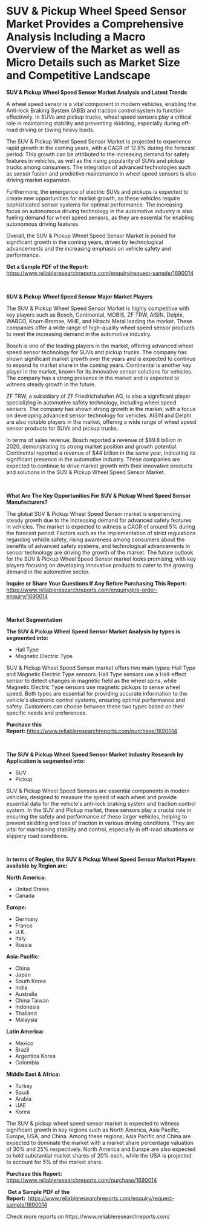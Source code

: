 <p><h1>SUV & Pickup Wheel Speed Sensor Market Provides a Comprehensive Analysis Including a Macro Overview of the Market as well as Micro Details such as Market Size and Competitive Landscape</h1></p><p><strong>SUV & Pickup Wheel Speed Sensor Market Analysis and Latest Trends</strong></p>
<p><p>A wheel speed sensor is a vital component in modern vehicles, enabling the Anti-lock Braking System (ABS) and traction control system to function effectively. In SUVs and pickup trucks, wheel speed sensors play a critical role in maintaining stability and preventing skidding, especially during off-road driving or towing heavy loads.</p><p>The SUV & Pickup Wheel Speed Sensor Market is projected to experience rapid growth in the coming years, with a CAGR of 12.8% during the forecast period. This growth can be attributed to the increasing demand for safety features in vehicles, as well as the rising popularity of SUVs and pickup trucks among consumers. The integration of advanced technologies such as sensor fusion and predictive maintenance in wheel speed sensors is also driving market expansion.</p><p>Furthermore, the emergence of electric SUVs and pickups is expected to create new opportunities for market growth, as these vehicles require sophisticated sensor systems for optimal performance. The increasing focus on autonomous driving technology in the automotive industry is also fueling demand for wheel speed sensors, as they are essential for enabling autonomous driving features.</p><p>Overall, the SUV & Pickup Wheel Speed Sensor Market is poised for significant growth in the coming years, driven by technological advancements and the increasing emphasis on vehicle safety and performance.</p></p>
<p><strong>Get a Sample PDF of the Report:&nbsp;</strong> <a href="https://www.reliableresearchreports.com/enquiry/request-sample/1690014">https://www.reliableresearchreports.com/enquiry/request-sample/1690014</a></p>
<p>&nbsp;</p>
<p><strong>SUV & Pickup Wheel Speed Sensor Major Market Players</strong></p>
<p><p>The SUV & Pickup Wheel Speed Sensor Market is highly competitive with key players such as Bosch, Continental, MOBIS, ZF TRW, AISIN, Delphi, WABCO, Knorr-Bremse, MHE, and Hitachi Metal leading the market. These companies offer a wide range of high-quality wheel speed sensor products to meet the increasing demand in the automotive industry.</p><p>Bosch is one of the leading players in the market, offering advanced wheel speed sensor technology for SUVs and pickup trucks. The company has shown significant market growth over the years and is expected to continue to expand its market share in the coming years. Continental is another key player in the market, known for its innovative sensor solutions for vehicles. The company has a strong presence in the market and is expected to witness steady growth in the future.</p><p>ZF TRW, a subsidiary of ZF Friedrichshafen AG, is also a significant player specializing in automotive safety technology, including wheel speed sensors. The company has shown strong growth in the market, with a focus on developing advanced sensor technology for vehicles. AISIN and Delphi are also notable players in the market, offering a wide range of wheel speed sensor products for SUVs and pickup trucks.</p><p>In terms of sales revenue, Bosch reported a revenue of $89.8 billion in 2020, demonstrating its strong market position and growth potential. Continental reported a revenue of $44 billion in the same year, indicating its significant presence in the automotive industry. These companies are expected to continue to drive market growth with their innovative products and solutions in the SUV & Pickup Wheel Speed Sensor Market.</p></p>
<p>&nbsp;</p>
<p><strong>What Are The Key Opportunities For SUV & Pickup Wheel Speed Sensor Manufacturers?</strong></p>
<p><p>The global SUV & Pickup Wheel Speed Sensor market is experiencing steady growth due to the increasing demand for advanced safety features in vehicles. The market is expected to witness a CAGR of around 5% during the forecast period. Factors such as the implementation of strict regulations regarding vehicle safety, rising awareness among consumers about the benefits of advanced safety systems, and technological advancements in sensor technology are driving the growth of the market. The future outlook for the SUV & Pickup Wheel Speed Sensor market looks promising, with key players focusing on developing innovative products to cater to the growing demand in the automotive sector.</p></p>
<p><strong>Inquire or Share Your Questions If Any Before Purchasing This Report:</strong> <a href="https://www.reliableresearchreports.com/enquiry/pre-order-enquiry/1690014">https://www.reliableresearchreports.com/enquiry/pre-order-enquiry/1690014</a></p>
<p>&nbsp;</p>
<p><strong>Market Segmentation</strong></p>
<p><strong>The SUV & Pickup Wheel Speed Sensor Market Analysis by types is segmented into:</strong></p>
<p><ul><li>Hall Type</li><li>Magnetic Electric Type</li></ul></p>
<p><p>SUV & Pickup Wheel Speed Sensor market offers two main types: Hall Type and Magnetic Electric Type sensors. Hall Type sensors use a Hall-effect sensor to detect changes in magnetic field as the wheel spins, while Magnetic Electric Type sensors use magnetic pickups to sense wheel speed. Both types are essential for providing accurate information to the vehicle's electronic control systems, ensuring optimal performance and safety. Customers can choose between these two types based on their specific needs and preferences.</p></p>
<p><strong>Purchase this Report:&nbsp;</strong><a href="https://www.reliableresearchreports.com/purchase/1690014">https://www.reliableresearchreports.com/purchase/1690014</a></p>
<p>&nbsp;</p>
<p><strong>The SUV & Pickup Wheel Speed Sensor Market Industry Research by Application is segmented into:</strong></p>
<p><ul><li>SUV</li><li>Pickup</li></ul></p>
<p><p>SUV & Pickup Wheel Speed Sensors are essential components in modern vehicles, designed to measure the speed of each wheel and provide essential data for the vehicle's anti-lock braking system and traction control system. In the SUV and Pickup market, these sensors play a crucial role in ensuring the safety and performance of these larger vehicles, helping to prevent skidding and loss of traction in various driving conditions. They are vital for maintaining stability and control, especially in off-road situations or slippery road conditions.</p></p>
<p>&nbsp;</p>
<p><strong>In terms of Region, the SUV & Pickup Wheel Speed Sensor Market Players available by Region are:</strong></p>
<p>
    <p> <strong> North America: </strong>
        <ul>
            <li>United States</li>
            <li>Canada</li>
        </ul>
        </p> 
    <p> <strong> Europe: </strong>
        <ul>
            <li>Germany</li>
            <li>France</li>
            <li>U.K.</li>
            <li>Italy</li>
            <li>Russia</li>
        </ul>
        </p> 
    <p> <strong> Asia-Pacific: </strong>
        <ul>
            <li>China</li>
            <li>Japan</li>
            <li>South Korea</li>
            <li>India</li>
            <li>Australia</li>
            <li>China Taiwan</li>
            <li>Indonesia</li>
            <li>Thailand</li>
            <li>Malaysia</li>
        </ul>
        </p> 
    <p> <strong> Latin America: </strong>
        <ul>
            <li>Mexico</li>
            <li>Brazil</li>
            <li>Argentina Korea</li>
            <li>Colombia</li>
        </ul>
        </p> 
    <p> <strong> Middle East & Africa: </strong>
        <ul>
            <li>Turkey</li>
            <li>Saudi</li>
            <li>Arabia</li>
            <li>UAE</li>
            <li>Korea</li>
        </ul>
    </p>
    </p>
<p><p>The SUV & pickup wheel speed sensor market is expected to witness significant growth in key regions such as North America, Asia Pacific, Europe, USA, and China. Among these regions, Asia Pacific and China are expected to dominate the market with a market share percentage valuation of 30% and 25% respectively. North America and Europe are also expected to hold substantial market shares of 20% each, while the USA is projected to account for 5% of the market share.</p></p>
<p><strong>Purchase this Report: </strong><a href="https://www.reliableresearchreports.com/purchase/1690014">https://www.reliableresearchreports.com/purchase/1690014</a></p>
<p>&nbsp;<strong>Get a Sample PDF of the Report:&nbsp;&nbsp;</strong><a href="https://www.reliableresearchreports.com/enquiry/request-sample/1690014">https://www.reliableresearchreports.com/enquiry/request-sample/1690014</a></p>
<p><strong></strong></p>
<p>Check more reports on https://www.reliableresearchreports.com/</p>